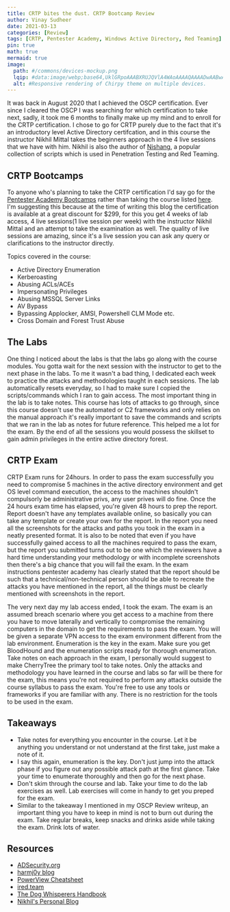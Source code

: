 ```yaml
---
title: CRTP bites the dust. CRTP Bootcamp Review
author: Vinay Sudheer
date: 2021-03-13
categories: [Review]
tags: [CRTP, Pentester Academy, Windows Active Directory, Red Teaming]
pin: true
math: true
mermaid: true
image:
  path: #/commons/devices-mockup.png
  lqip: #data:image/webp;base64,UklGRpoAAABXRUJQVlA4WAoAAAAQAAAADwAABwAAQUxQSDIAAAARL0AmbZurmr57yyIiqE8oiG0bejIYEQTgqiDA9vqnsUSI6H+oAERp2HZ65qP/VIAWAFZQOCBCAAAA8AEAnQEqEAAIAAVAfCWkAALp8sF8rgRgAP7o9FDvMCkMde9PK7euH5M1m6VWoDXf2FkP3BqV0ZYbO6NA/VFIAAAA
  alt: #Responsive rendering of Chirpy theme on multiple devices.
---
```


It was back in August 2020 that I achieved the OSCP certification. Ever since I cleared the OSCP I was searching for which certification to take next, sadly, it took me 6 months to finally make up my mind and to enroll for the CRTP certification. I chose to go for CRTP purely due to the fact that it's an introductory level Active Directory certifcation, and in this course the instructor Nikhil Mittal takes the beginners approach in the 4 live sessions that we have with him. Nikhil is also the author of [Nishang](https://github.com/samratashok/nishang), a popular collection of scripts which is used in Penetration Testing and Red Teaming.

## CRTP Bootcamps

To anyone who's planning to take the CRTP certification I'd say go for the [Pentester Academy Bootcamps](https://bootcamps.pentesteracademy.com/course/active-directory-6) rather than taking the course listed [here](https://www.pentesteracademy.com/activedirectorylab). I'm suggesting this because at the time of writing this blog the certification is available at a great discount for $299, for this you get 4 weeks of lab access, 4 live sessions(1 live session per week) with the instructor Nikhil Mittal and an attempt to take the examination as well. The quality of live sessions are amazing, since it's a live session you can ask any query or clarifications to the instructor directly.

Topics covered in the course:

- Active Directory Enumeration
- Kerberoasting
- Abusing ACLs/ACEs
- Impersonating Privileges
- Abusing MSSQL Server Links
- AV Bypass
- Bypassing Applocker, AMSI, Powershell CLM Mode etc.
- Cross Domain and Forest Trust Abuse

## The Labs

One thing I noticed about the labs is that the labs go along with the course modules. You gotta wait for the next session with the instructor to get to the next phase in the labs. To me it wasn't a bad thing, I dedicated each week to practice the attacks and methodologies taught in each sessions. The lab automatically resets everyday, so I had to make sure I copied the scripts/commands which I ran to gain access. The most important thing in the lab is to take notes. This course has lots of attacks to go through, since this course doesn't use the automated or C2 frameworks and only relies on the manual approach it's really important to save the commands and scripts that we ran in the lab as notes for future reference. This helped me a lot for the exam. By the end of all the sessions you would possess the skillset to gain admin privileges in the entire active directory forest.

## CRTP Exam

CRTP Exam runs for 24hours. In order to pass the exam successfully you need to compromise 5 machines in the active directory environment and get OS level command execution, the access to the machines shouldn't compulsorly be administrative privs, any user prives will do fine. Once the 24 hours exam time has elapsed, you're given 48 hours to prep the report. Report doesn't have any templates available online, so basically you can take any template or create your own for the report. In the report you need all the screenshots for the attacks and paths you took in the exam in a neatly presented format. It is also to be noted that even if you have successfully gained access to all the machines required to pass the exam, but the report you submitted turns out to be one which the reviewers have a hard time understanding your methodology or with incomplete screenshots then there's a big chance that you will fail the exam. In the exam instructions pentester academy has clearly stated that the report should be such that a technical/non-technical person should be able to recreate the attacks you have mentioned in the report, all the things must be clearly mentioned with screenshots in the report.

The very next day my lab access ended, I took the exam. The exam is an assumed breach scenario where you get access to a machine from there you have to move laterally and vertically to compromise the remaining computers in the domain to get the requirements to pass the exam. You will be given a separate VPN access to the exam environment different from the lab environment. Enumeration is the key in the exam. Make sure you get BloodHound and the enumeration scripts ready for thorough enumeration. Take notes on each approach in the exam, I personally would suggest to make CherryTree the primary tool to take notes. Only the attacks and methodology you have learned in the course and labs so far will be there for the exam, this means you're not required to perform any attacks outside the course syllabus to pass the exam. You're free to use any tools or frameworks if you are familiar with any. There is no restriction for the tools to be used in the exam.

## Takeaways

- Take notes for everything you encounter in the course. Let it be anything you understand or not understand at the first take, just make a note of it.
- I say this again, enumeration is the key. Don't just jump into the attack phase if you figure out any possible attack path at the first glance. Take your time to enumerate thoroughly and then go for the next phase.
- Don't skim through the course and lab. Take your time to do the lab exercises as well. Lab exercises will come in handy to get you preped for the exam.
- Similar to the takeaway I mentioned in my OSCP Review writeup, an important thing you have to keep in mind is not to burn out during the exam. Take regular breaks, keep snacks and drinks aside while taking the exam. Drink lots of water.

## Resources

- [ADSecurity.org](https://adsecurity.org/)
- [harmj0y blog](https://www.harmj0y.net/blog/)
- [PowerView Cheatsheet](https://github.com/HarmJ0y/CheatSheets/blob/master/PowerView.pdf)
- [ired.team](https://www.ired.team/)
- [The Dog Whisperers Handbook](https://insinuator.net/2018/11/the-dog-whisperers-handbook/)
- [Nikhil's Personal Blog](http://www.labofapenetrationtester.com/)
